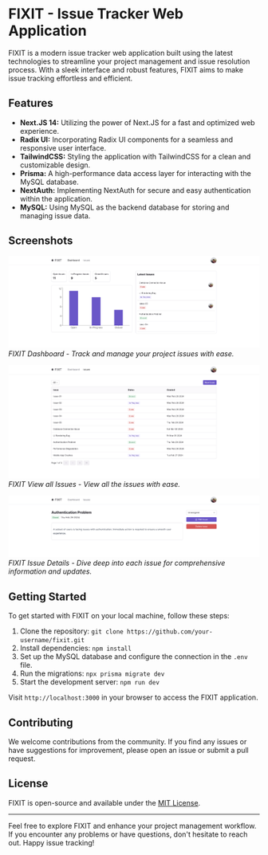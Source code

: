 # FIXIT - Issue Tracker Web Application

FIXIT is a modern issue tracker web application built using the latest technologies to streamline your project management and issue resolution process. With a sleek interface and robust features, FIXIT aims to make issue tracking effortless and efficient.

## Features

- **Next.JS 14:** Utilizing the power of Next.JS for a fast and optimized web experience.
- **Radix UI:** Incorporating Radix UI components for a seamless and responsive user interface.
- **TailwindCSS:** Styling the application with TailwindCSS for a clean and customizable design.
- **Prisma:** A high-performance data access layer for interacting with the MySQL database.
- **NextAuth:** Implementing NextAuth for secure and easy authentication within the application.
- **MySQL:** Using MySQL as the backend database for storing and managing issue data.

## Screenshots

![FIXIT Dashboard](https://github.com/gpslakshan/FIXIT/blob/main/public/Dashboard.png)
_FIXIT Dashboard - Track and manage your project issues with ease._

![FIXIT View all Issues](https://github.com/gpslakshan/FIXIT/blob/main/public/Issues.png)
_FIXIT View all Issues - View all the issues with ease._

![FIXIT Issue Details](https://github.com/gpslakshan/FIXIT/blob/main/public/Issue-Detail.png)
_FIXIT Issue Details - Dive deep into each issue for comprehensive information and updates._

## Getting Started

To get started with FIXIT on your local machine, follow these steps:

1. Clone the repository: `git clone https://github.com/your-username/fixit.git`
2. Install dependencies: `npm install`
3. Set up the MySQL database and configure the connection in the `.env` file.
4. Run the migrations: `npx prisma migrate dev`
5. Start the development server: `npm run dev`

Visit `http://localhost:3000` in your browser to access the FIXIT application.

## Contributing

We welcome contributions from the community. If you find any issues or have suggestions for improvement, please open an issue or submit a pull request.

## License

FIXIT is open-source and available under the [MIT License](/LICENSE).

---

Feel free to explore FIXIT and enhance your project management workflow. If you encounter any problems or have questions, don't hesitate to reach out. Happy issue tracking!
